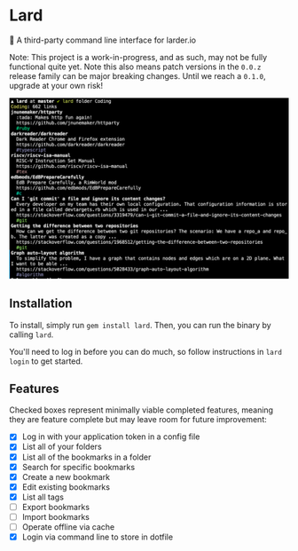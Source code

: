 # Lard

:green_book: A third-party command line interface for larder.io

Note: This project is a work-in-progress, and as such, may not be fully functional quite yet. Note this also means patch versions in the `0.0.z` release family can be major breaking changes. Until we reach a `0.1.0`, upgrade at your own risk!

![Screenshot of Lard 0.0.0 folder view for 'Coding'](screenshots/folder.png)

## Installation

To install, simply run `gem install lard`. Then, you can run the binary by calling `lard`.

You'll need to log in before you can do much, so follow instructions in `lard login` to get started.

## Features

Checked boxes represent minimally viable completed features, meaning they are feature complete but may leave room for future improvement:

- [x] Log in with your application token in a config file
- [x] List all of your folders
- [x] List all of the bookmarks in a folder
- [x] Search for specific bookmarks
- [x] Create a new bookmark
- [x] Edit existing bookmarks
- [x] List all tags
- [ ] Export bookmarks
- [ ] Import bookmarks
- [ ] Operate offline via cache
- [x] Login via command line to store in dotfile
